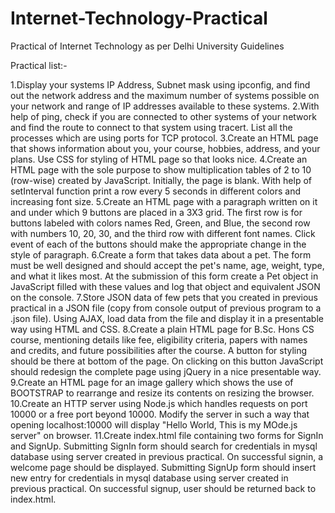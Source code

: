 # Internet-Technology-Practical
Practical of Internet Technology as per Delhi University Guidelines


Practical list:-

1.Display your systems IP Address, Subnet mask using ipconfig, and find out the network address and the maximum number of systems possible on your network and range of IP addresses available to these systems. 2.With help of ping, check if you are connected to other systems of your network and find the route to connect to that system using tracert. List all the processes which are using ports for TCP protocol. 3.Create an HTML page that shows information about you, your course, hobbies, address, and your plans. Use CSS for styling of HTML page so that looks nice. 4.Create an HTML page with the sole purpose to show multiplication tables of 2 to 10 (row-wise) created by JavaScript. Initially, the page is blank. With help of setInterval function print a row every 5 seconds in different colors and increasing font size. 5.Create an HTML page with a paragraph written on it and under which 9 buttons are placed in a 3X3 grid. The first row is for buttons labeled with colors names Red, Green, and Blue, the second row with numbers 10, 20, 30, and the third row with different font names. Click event of each of the buttons should make the appropriate change in the style of paragraph. 6.Create a form that takes data about a pet. The form must be well designed and should accept the pet's name, age, weight, type, and what it likes most. At the submission of this form create a Pet object in JavaScript filled with these values and log that object and equivalent JSON on the console. 7.Store JSON data of few pets that you created in previous practical in a JSON file (copy from console output of previous program to a .json file). Using AJAX, load data from the file and display it in a presentable way using HTML and CSS. 8.Create a plain HTML page for B.Sc. Hons CS course, mentioning details like fee, eligibility criteria, papers with names and credits, and future possibilities after the course. A button for styling should be there at bottom of the page. On clicking on this button JavaScript should redesign the complete page using jQuery in a nice presentable way. 9.Create an HTML page for an image gallery which shows the use of BOOTSTRAP to rearrange and resize its contents on resizing the browser. 10.Create an HTTP server using Node.js which handles requests on port 10000 or a free port beyond 10000. Modify the server in such a way that opening localhost:10000 will display "Hello World, This is my MOde.js server" on browser. 11.Create index.html file containing two forms for SignIn and SignUp. Submitting SignIn form should search for credentials in mysql database using server created in previous practical. On successful signin, a welcome page should be displayed. Submitting SignUp form should insert new entry for credentials in mysql database using server created in previous practical. On successful signup, user should be returned back to index.html. 
